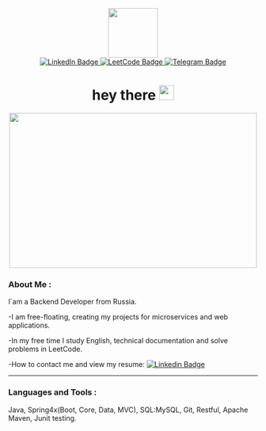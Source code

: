 <div id="header" align="center">
  <img src="https://media.giphy.com/media/Ll22OhMLAlVDb8UQWe/giphy.gif" width="100"/>
  <div id="badges">
  <a href="(https://www.linkedin.com/in/avdeyyy/)">
    <img src="https://img.shields.io/badge/LinkedIn-blue?style=for-the-badge&logo=linkedin&logoColor=white" alt="LinkedIn Badge"/>
  </a>
  <a href="https://leetcode.com/AvdeyY">
    <img src="https://img.shields.io/badge/LeetCode-black?style=for-the-badge&logo=leetcode&logoColor=white" alt="LeetCode Badge"/>
  </a>
  <a href="@AvdeyYy">
    <img src="https://img.shields.io/badge/Telegram-blue?style=for-the-badge&logo=telegram&logoColor=white" alt="Telegram Badge"/>
  </a>
</div>
  <h1>
  hey there
  <img src="https://media.giphy.com/media/hvRJCLFzcasrR4ia7z/giphy.gif" width="30px"/>
  </h1>
</div>

<div align="center">
  <img src="https://media.giphy.com/media/Y4ak9Ki2GZCbJxAnJD/giphy.gif" width="500" height="314"/>
</div>

### About Me :
I`am a Backend Developer from Russia.

-I am free-floating, creating my projects for microservices and web applications.

-In my free time I study English, technical documentation and solve problems in LeetCode.

-How to contact me and view my resume: [![Linkedin Badge](https://img.shields.io/badge/-AvdeyYy-blue?style=flat&logo=Linkedin&logoColor=white)](your-linkedin-url)

---

### Languages and Tools :
Java, Spring4x(Boot, Core, Data, MVC), SQL:MySQL, Git, Restful, Apache Maven, Junit testing.



